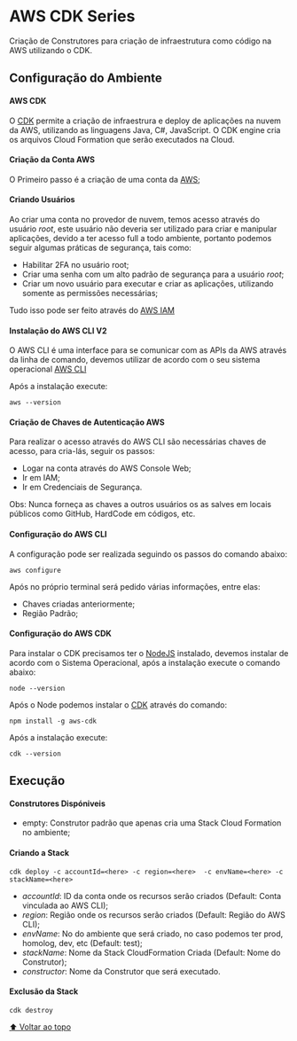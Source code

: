 # AWS CDK Series

Criação de Construtores para criação de infraestrutura como código na AWS utilizando o CDK.

## Configuração do Ambiente

#### AWS CDK
O [CDK](https://aws.amazon.com/pt/cdk/) permite a criação de infraestrura e deploy de aplicações na nuvem da AWS, utilizando as linguagens Java, C#, JavaScript.
O CDK engine cria os arquivos Cloud Formation que serão executados na Cloud.

#### Criação da Conta AWS

O Primeiro passo é a criação de uma conta da [AWS](https://aws.amazon.com/pt/);

#### Criando Usuários

Ao criar uma conta no provedor de nuvem, temos acesso através do usuário *root*, este usuário não deveria ser utilizado para criar e manipular aplicações, devido a ter acesso full a todo ambiente, portanto podemos seguir algumas práticas de segurança, tais como:
- Habilitar 2FA no usuário root;
- Criar uma senha com um alto padrão de segurança para a usuário *root*;
- Criar um novo usuário para executar e criar as aplicações, utilizando somente as permissões necessárias;

Tudo isso pode ser feito através do [AWS IAM](https://aws.amazon.com/pt/iam/)

#### Instalação do AWS CLI V2

O AWS CLI é uma interface para se comunicar com as APIs da AWS através da linha de comando, devemos utilizar de acordo com o seu sistema operacional [AWS CLI](https://docs.aws.amazon.com/pt_br/cli/latest/userguide/install-cliv2.html)

Após a instalação execute:
```
aws --version
```
#### Criação de Chaves de Autenticação AWS
Para realizar o acesso através do AWS CLI são necessárias chaves de acesso, para cria-lás, seguir os passos:
- Logar na conta através do AWS Console Web;
- Ir em IAM;
- Ir em Credenciais de Segurança.

Obs: Nunca forneça as chaves a outros usuários os as salves em locais públicos como GitHub, HardCode em códigos, etc.

#### Configuração do AWS CLI
A configuração pode ser realizada seguindo os passos do comando abaixo:
```
aws configure
```
Após no próprio terminal será pedido várias informações, entre elas:
- Chaves criadas anteriormente;
- Região Padrão;

#### Configuração do AWS CDK

Para instalar o CDK precisamos ter o [NodeJS](https://nodejs.org/en/) instalado, devemos instalar de acordo com o Sistema Operacional, após a instalação execute o comando abaixo:
```
node --version
```
Após o Node podemos instalar o [CDK](https://docs.aws.amazon.com/cdk/latest/guide/getting_started.html) através do comando:
```
npm install -g aws-cdk
```

Após a instalação execute:
```
cdk --version
```

## Execução

#### Construtores Dispóniveis

- empty: Construtor padrão que apenas cria uma Stack Cloud Formation no ambiente;


#### Criando a Stack  

```
cdk deploy -c accountId=<here> -c region=<here>  -c envName=<here> -c stackName=<here>
```
- *accountId*: ID da conta onde os recursos serão criados (Default: Conta vinculada ao AWS CLI);
- *region*: Região onde os recursos serão criados (Default: Região do AWS CLI);
- *envName*: No do ambiente que será criado, no caso podemos ter prod, homolog, dev, etc (Default: test);
- *stackName*: Nome da Stack CloudFormation Criada (Default: Nome do Construtor);
- *constructor*: Nome da Construtor que será executado.

#### Exclusão da Stack

```
cdk destroy
```

[⬆ Voltar ao topo](#aws-cdk-series)<br />
